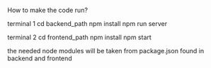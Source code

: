How to make the code run?

terminal 1
cd backend_path
npm install
npm run server

terminal 2
cd frontend_path
npm install
npm start


the needed node modules will be taken from package.json found in backend and frontend
